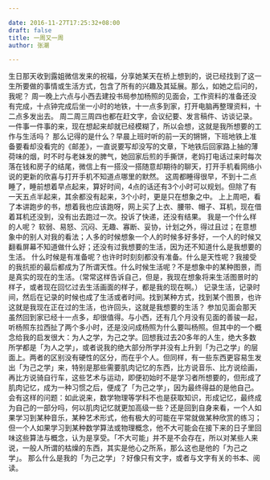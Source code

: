 ```yaml
---

date: 2016-11-27T17:25:32+08:00
draft: false
title: 一周又一周 
author: 张潮

---
```





生日那天收到露姐微信发来的祝福，分享她某天在桥上想到的，说已经找到了这一生所要做的事情或生活方式，包含了所有的兴趣及其延展。那么，如她之后问的，我呢？
周一晚上六点与小西去建投书局参加杨照的见面会，工作资料的准备还没有完成，十点钟完成后坐一小时的地铁，十一点多到家，打开电脑再整理资料，十二点多发出去。
周二周三周四也都在赶文字，会议纪要、发言稿件、访谈记录。一件事一件事的来，现在想起来却就已经模糊了，所以会想，这就是我所想要的工作与生活吗？
那么记得的是什么？早晨上班时听的前一天的锵锵，下班地铁上准备要看却没看完的《邮差》，一直说要写却没写的文章，下地铁后回家路上抽的薄荷味的烟，时不时与老妹发的脾气，她回家后煎的手撕饼，老妈打电话过来时每次落在钱和房子的结尾，微信上有一搭没一搭随意却期待的聊天，打开手机看网络小说的更新的欣喜与打开手机不知道点哪里的默然。
这周都睡得很早，不到十二点睡了，睡前想着早点起来，算好时间，4点的话还有3个小时可以规划。但除了有一天五点半起来，其余都没有起来，3个小时，更是只在想象之中。
上上周吧，看了本讲跑步的书，想着我也应该跑呀，网上买了上衣、腰带、帽子、耳机，现在借着耳机还没到，没有出去跑过一次。投诉了快递，还没有结果。
我是一个什么样的人呢？
软弱、易怒、沉闷、无趣、寡断、妥协，计划之外，得过且过；在意想象中的别人对我的看法；人多的时候想象一个人的时候多好多好，一个人的时候又翻看屏幕不知道做什么好；还没有过我想要的生活，因为还不知道什么是我想要的生活。
什么时候是有准备呢？也许时时刻刻都没有准备。什么是天性呢？我接受的我抗拒的最后都成为了所谓天性。什么时候生活呢？不是想象中的某种图景，而是真实的现在的生活。（常常这样告诉自己，但是，我现在想象将来生活图景时的样子，或者现在回忆过去生活画面的样子，都是我的现在啊。）
记录生活，记录时间，然后在记录的时候也成了生活或者时间。找到某种方式，找到某个图景，也许这就是我现在正在过的生活，也许回头，这就是我想要的生活？
参加见面会那天虽然回到家已经十一点多，却很值得。与小西，还有几个月没有见面的善骏一起，听杨照东拉西扯了两个多小时，还是没问成杨照为什么要叫杨照。但其中的一个概念给我的启发很大：为人之学，为己之学。回想我过去20多年的人生，绝大多数所学都是「为人之学」，或者说我的绝大部分所学并没有上升到「为己之学」的层面上。两者的区别没有硬性的区分，而在乎个人。但同样，有一些东西更容易生发出「为己之学」来，特别是那些需要肌肉记忆的东西，比方说音乐、比方说绘画，再比方说骑自行车，这些艺术与运动，即便初始时不是学习者所想要的，但形成了肌肉记忆，成为一种习惯之后，便成了「为己之学」，因为最终得益的是他自己。会有这样的问题：如此说来，数学物理等学科不也是获取知识，形成记忆，最终成为自己的一部分吗，何以肌肉记忆就更加高级一些？还是回到自身来看，一个人如果学习到某种音乐，某种艺术形式，他有极大的可能在平常就做某种欣赏的练习；但一个人如果学习到某种数学算法或物理概念，他不大可能会在接下来的日子里回味这些算法与概念，认为是享受。「不大可能」并不是不会存在，所以对某些人来说，一般人所谓的枯燥的东西，其实是他心之所系，那么这也是他的「为己之学」。
那么什么是我的「为己之学」？好像只有文字，或者与文字有关的书本、阅读。










